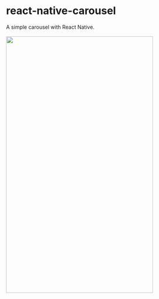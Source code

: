 # react-native-carousel
A simple carousel with React Native.
<br></br>
<img src="demo/react_native_carousel_screen_record.gif" width="400" height="700">
